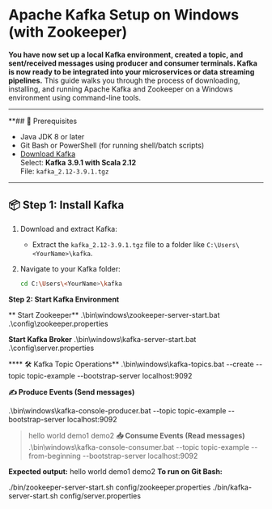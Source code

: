 # Apache Kafka Setup on Windows (with Zookeeper)
**You have now set up a local Kafka environment, created a topic, and sent/received messages using producer and consumer terminals. Kafka is now ready to be integrated into your microservices or data streaming pipelines.**
This guide walks you through the process of downloading, installing, and running Apache Kafka and Zookeeper on a Windows environment using command-line tools.

---

**## 🧰 Prerequisites
- Java JDK 8 or later
- Git Bash or PowerShell (for running shell/batch scripts)
- [Download Kafka](https://kafka.apache.org/downloads#)  
  Select: **Kafka 3.9.1 with Scala 2.12**  
  File: `kafka_2.12-3.9.1.tgz`

---

## 📦 Step 1: Install Kafka

1. Download and extract Kafka:
   - Extract the `kafka_2.12-3.9.1.tgz` file to a folder like `C:\Users\<YourName>\kafka`.

2. Navigate to your Kafka folder:
   ```bash
   cd C:\Users\<YourName>\kafka
**Step 2: Start Kafka Environment**

** Start Zookeeper**
.\bin\windows\zookeeper-server-start.bat .\config\zookeeper.properties

**Start Kafka Broker**
.\bin\windows\kafka-server-start.bat .\config\server.properties

**** 🛠️ Kafka Topic Operations**
.\bin\windows\kafka-topics.bat --create --topic topic-example --bootstrap-server localhost:9092

**✍️ Produce Events (Send messages)**

.\bin\windows\kafka-console-producer.bat --topic topic-example --bootstrap-server localhost:9092
>hello world
>demo1
>demo2
**📥 Consume Events (Read messages)**
.\bin\windows\kafka-console-consumer.bat --topic topic-example --from-beginning --bootstrap-server localhost:9092

**Expected output:**
hello world
demo1
demo2
**To run on Git Bash:**

./bin/zookeeper-server-start.sh config/zookeeper.properties
./bin/kafka-server-start.sh config/server.properties




